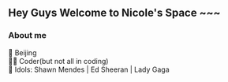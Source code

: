 ## Hey Guys Welcome to Nicole's Space ~~~

### About me
📍 Beijing<br/>
👩‍💻 Coder(but not all in coding)<br/>
🎵 Idols: Shawn Mendes | Ed Sheeran | Lady Gaga<br/>





